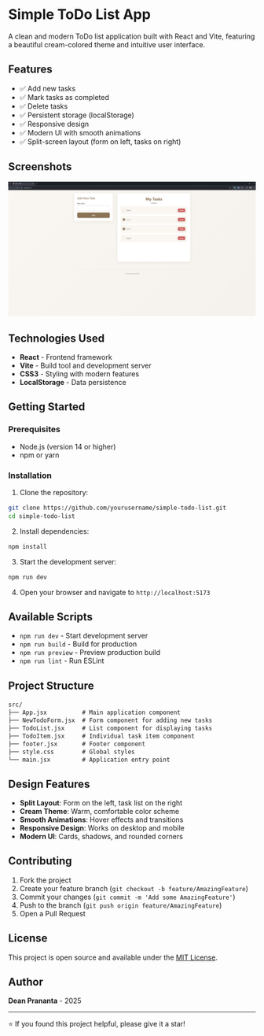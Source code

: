# Simple ToDo List App

A clean and modern ToDo list application built with React and Vite, featuring a beautiful cream-colored theme and intuitive user interface.

## Features

- ✅ Add new tasks
- ✅ Mark tasks as completed
- ✅ Delete tasks
- ✅ Persistent storage (localStorage)
- ✅ Responsive design
- ✅ Modern UI with smooth animations
- ✅ Split-screen layout (form on left, tasks on right)

## Screenshots

![ToDo App Screenshot](screenshot.png)

## Technologies Used

- **React** - Frontend framework
- **Vite** - Build tool and development server
- **CSS3** - Styling with modern features
- **LocalStorage** - Data persistence

## Getting Started

### Prerequisites

- Node.js (version 14 or higher)
- npm or yarn

### Installation

1. Clone the repository:

```bash
git clone https://github.com/yourusername/simple-todo-list.git
cd simple-todo-list
```

2. Install dependencies:

```bash
npm install
```

3. Start the development server:

```bash
npm run dev
```

4. Open your browser and navigate to `http://localhost:5173`

## Available Scripts

- `npm run dev` - Start development server
- `npm run build` - Build for production
- `npm run preview` - Preview production build
- `npm run lint` - Run ESLint

## Project Structure

```
src/
├── App.jsx          # Main application component
├── NewTodoForm.jsx  # Form component for adding new tasks
├── TodoList.jsx     # List component for displaying tasks
├── TodoItem.jsx     # Individual task item component
├── footer.jsx       # Footer component
├── style.css        # Global styles
└── main.jsx         # Application entry point
```

## Design Features

- **Split Layout**: Form on the left, task list on the right
- **Cream Theme**: Warm, comfortable color scheme
- **Smooth Animations**: Hover effects and transitions
- **Responsive Design**: Works on desktop and mobile
- **Modern UI**: Cards, shadows, and rounded corners

## Contributing

1. Fork the project
2. Create your feature branch (`git checkout -b feature/AmazingFeature`)
3. Commit your changes (`git commit -m 'Add some AmazingFeature'`)
4. Push to the branch (`git push origin feature/AmazingFeature`)
5. Open a Pull Request

## License

This project is open source and available under the [MIT License](LICENSE).

## Author

**Dean Prananta** - 2025

---

⭐ If you found this project helpful, please give it a star!
